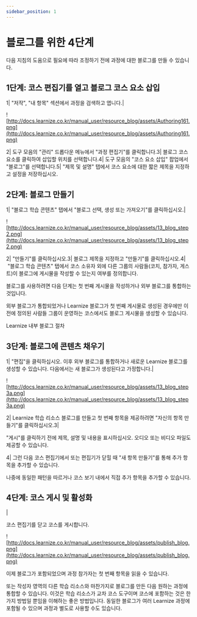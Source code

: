 ```yaml
---
sidebar_position: 1
---
```


# 블로그를 위한 4단계

다음 지침의 도움으로 필요에 따라 조정하기 전에 과정에 대한 블로그를 만들 수 있습니다.

## 1단계: 코스 편집기를 열고 블로그 코스 요소 삽입

1| "저작", "내 항목" 섹션에서 과정을 검색하고 엽니다.|

![http://docs.learnize.co.kr/manual_user/resource_blog/assets/Authoring161.png](http://docs.learnize.co.kr/manual_user/resource_blog/assets/Authoring161.png)

2| 도구 모음의 "관리" 드롭다운 메뉴에서 "과정 편집기"를 클릭합니다.3| 블로그 코스 요소를 클릭하여 삽입할 위치를 선택합니다.4| 도구 모음의 "코스 요소 삽입" 팝업에서 "블로그"를 선택합니다.5| "제목 및 설명" 탭에서 코스 요소에 대한 짧은 제목을 지정하고 설정을 저장하십시오.

## 2단계: 블로그 만들기

1| "블로그 학습 콘텐츠" 탭에서 "블로그 선택, 생성 또는 가져오기"를 클릭하십시오.|

![http://docs.learnize.co.kr/manual_user/resource_blog/assets/13_blog_step2.png](http://docs.learnize.co.kr/manual_user/resource_blog/assets/13_blog_step2.png)

2| "만들기"를 클릭하십시오.3| 블로그 제목을 지정하고 "만들기"를 클릭하십시오.4| "블로그 학습 콘텐츠" 탭에서 코스 소유자 외에 다른 그룹의 사람들(코치, 참가자, 게스트)이 블로그에 게시물을 작성할 수 있는지 여부를 정의합니다.

블로그를 사용하려면 다음 단계는 첫 번째 게시물을 작성하거나 외부 블로그를 통합하는 것입니다.

외부 블로그가 통합되었거나 Learnize 블로그가 첫 번째 게시물로 생성된 경우에만 이전에 정의된 사람들 그룹이 운영하는 코스에서도 블로그 게시물을 생성할 수 있습니다.

Learnize 내부 블로그 절차

## 3단계: 블로그에 콘텐츠 채우기

1| "편집"을 클릭하십시오. 이후 외부 블로그를 통합하거나 새로운 Learnize 블로그를 생성할 수 있습니다. 다음에서는 새 블로그가 생성된다고 가정합니다.|

![http://docs.learnize.co.kr/manual_user/resource_blog/assets/13_blog_step3a.png](http://docs.learnize.co.kr/manual_user/resource_blog/assets/13_blog_step3a.png)

2| Learnize 학습 리소스 블로그를 만들고 첫 번째 항목을 제공하려면 "자신의 항목 만들기"를 클릭하십시오.3|

"게시"를 클릭하기 전에 제목, 설명 및 내용을 표시하십시오. 오디오 또는 비디오 파일도 제공할 수 있습니다.

4| 그런 다음 코스 편집기에서 또는 편집기가 닫힐 때 "새 항목 만들기"를 통해 추가 항목을 추가할 수 있습니다.

나중에 동일한 패턴을 따르거나 코스 보기 내에서 직접 추가 항목을 추가할 수 있습니다.

## 4단계: 코스 게시 및 활성화

|

코스 편집기를 닫고 코스를 게시합니다.

![http://docs.learnize.co.kr/manual_user/resource_blog/assets/publish_blog.png](http://docs.learnize.co.kr/manual_user/resource_blog/assets/publish_blog.png)

이제 블로그가 포함되었으며 과정 참가자는 첫 번째 항목을 읽을 수 있습니다.

또는 작성자 영역의 다른 학습 리소스와 마찬가지로 블로그를 만든 다음 원하는 과정에 통합할 수 있습니다. 이것은 학습 리소스가 교차 코스 도구이며 코스에 포함하는 것은 한 가지 방법일 뿐임을 이해하는 좋은 방법입니다. 동일한 블로그가 여러 Learnize 과정에 포함될 수 있으며 과정과 별도로 사용할 수도 있습니다.